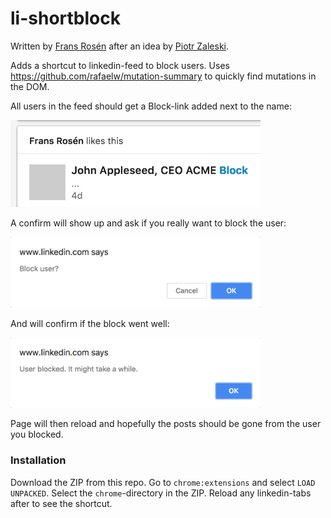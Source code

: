 # li-shortblock

Written by [Frans Rosén](http://twitter.com/fransrosen) after an idea by [Piotr Zaleski](https://www.linkedin.com/feed/update/urn:li:activity:6421718299293417472/).

Adds a shortcut to linkedin-feed to block users. Uses https://github.com/rafaelw/mutation-summary to quickly find mutations in the DOM.

All users in the feed should get a Block-link added next to the name:

<img src="examples/example1.png" width="400" />

A confirm will show up and ask if you really want to block the user:

<img src="examples/example2.png" width="400" />

And will confirm if the block went well:

<img src="examples/example3.png" width="400" />

Page will then reload and hopefully the posts should be gone from the user you blocked.

### Installation

Download the ZIP from this repo. Go to `chrome:extensions` and select `LOAD UNPACKED`. Select the `chrome`-directory in the ZIP. Reload any linkedin-tabs after to see the shortcut.


